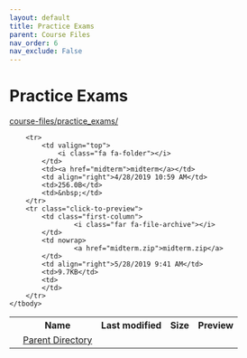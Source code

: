 ```yaml
---
layout: default
title: Practice Exams
parent: Course Files
nav_order: 6
nav_exclude: False
---
```


# Practice Exams

[course-files/practice_exams/](.)

<table class="tbl-files">
    <tbody>
        <tr>
            <th valign="top"></th>
            <th>Name</th>
            <th>Last modified</th>
            <th>Size</th>
            <th>Preview</th>
        </tr>
        <tr>
            <td valign="top">
                <i class="fa fa-folder-open"></i>
            </td>
            <td><a href="../">Parent Directory</a></td>
            <td>&nbsp;</td>
            <td>&nbsp;</td>
            <td>&nbsp;</td>
        </tr>

        <tr>
            <td valign="top">
                <i class="fa fa-folder"></i>
            </td>
            <td><a href="midterm">midterm</a></td>
            <td align="right">4/28/2019 10:59 AM</td>
            <td>256.0B</td>
            <td>&nbsp;</td>
        </tr>
        <tr class="click-to-preview">
            <td class="first-column">
                    <i class="far fa-file-archive"></i>
            </td>
            <td nowrap>
                    <a href="midterm.zip">midterm.zip</a>
            </td>
            <td align="right">5/28/2019 9:41 AM</td>
            <td>9.7KB</td>
            <td>
            </td>
        </tr>
    </tbody>
</table>

